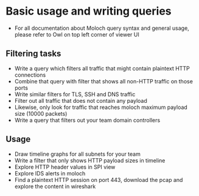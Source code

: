 # Basic usage and writing queries

  * For all documentation about Moloch query syntax and general usage, please refer to Owl on top left corner of viewer UI

## Filtering tasks

  * Write a query which filters all traffic that might contain plaintext HTTP connections
  * Combine that query with filter that shows all non-HTTP traffic on those ports
  * Write similar filters for TLS, SSH and DNS traffic
  * Filter out all traffic that does not contain any payload
  * Likewise, only look for traffic that reaches moloch maximum payload size (10000 packets)
  * Write a query that filters out your team domain controllers 

## Usage

  * Draw timeline graphs for all subnets for your team
  * Write a filter that only shows HTTP payload sizes in timeline
  * Explore HTTP header values in SPI view
  * Explore IDS alerts in moloch
  * Find a plaintext HTTP session on port 443, download the pcap and explore the content in wireshark
